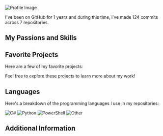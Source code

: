 ![Profile Image](profileImg.jpg)


I've been on GitHub for 1 years and during this time, I've made 124 commits across 7 repositories.

## My Passions and Skills


## Favorite Projects

Here are a few of my favorite projects:


Feel free to explore these projects to learn more about my work!

## Languages

Here's a breakdown of the programming languages I use in my repositories:

![C#](https://img.shields.io/static/v1?style=plastic&label=%E2%A0%80&color=555&labelColor=%23178600&message=C%23%EF%B8%B147.6%25)
![Python](https://img.shields.io/static/v1?style=plastic&label=%E2%A0%80&color=555&labelColor=%233572A5&message=Python%EF%B8%B137.3%25)
![PowerShell](https://img.shields.io/static/v1?style=plastic&label=%E2%A0%80&color=555&labelColor=%23012456&message=PowerShell%EF%B8%B16%25)
![Other](https://img.shields.io/static/v1?style=plastic&label=%E2%A0%80&color=555&labelColor=%23ededed&message=Other%EF%B8%B18.9%25)



## Additional Information
